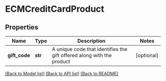 # ECMCreditCardProduct

## Properties
Name | Type | Description | Notes
------------ | ------------- | ------------- | -------------
**gift_code** | **str** | A unique code that identifies the gift offered along with the product | [optional] 

[[Back to Model list]](../README.md#documentation-for-models) [[Back to API list]](../README.md#documentation-for-api-endpoints) [[Back to README]](../README.md)

